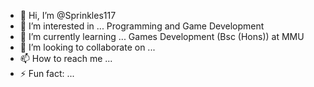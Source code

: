 - 👋 Hi, I’m @Sprinkles117
- 👀 I’m interested in ... Programming and Game Development
- 🌱 I’m currently learning ... Games Development (Bsc (Hons)) at MMU
- 💞️ I’m looking to collaborate on ...
- 📫 How to reach me ... 
- ⚡ Fun fact: ...

<!---
Sprinkles117/Sprinkles117 is a ✨ special ✨ repository because its `README.md` (this file) appears on your GitHub profile.
You can click the Preview link to take a look at your changes.
--->
